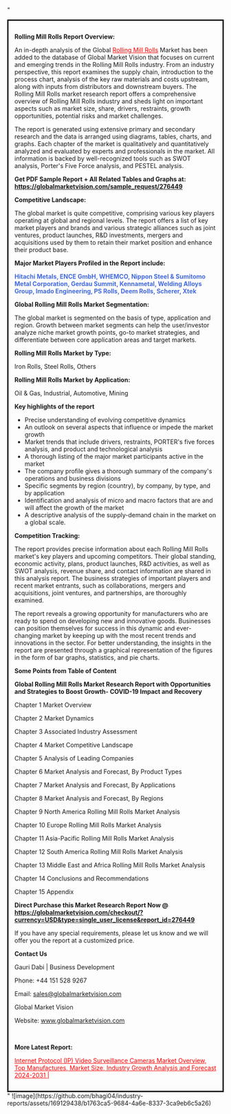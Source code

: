 "<div style='border: 3px solid black; padding: 1em;'>

<strong>Rolling Mill Rolls Report Overview:</strong>

An in-depth analysis of the Global <a style='color: #ff0000;' href='https://globalmarketvision.com/reports/global-rolling-mill-rolls-market/276449'>Rolling Mill Rolls</a> Market has been added to the database of Global Market Vision that focuses on current and emerging trends in the Rolling Mill Rolls industry. From an industry perspective, this report examines the supply chain, introduction to the process chart, analysis of the key raw materials and costs upstream, along with inputs from distributors and downstream buyers. The Rolling Mill Rolls market research report offers a comprehensive overview of Rolling Mill Rolls industry and sheds light on important aspects such as market size, share, drivers, restraints, growth opportunities, potential risks and market challenges.

The report is generated using extensive primary and secondary research and the data is arranged using diagrams, tables, charts, and graphs. Each chapter of the market is qualitatively and quantitatively analyzed and evaluated by experts and professionals in the market. All information is backed by well-recognized tools such as SWOT analysis, Porter's Five Force analysis, and PESTEL analysis.

<strong>Get PDF Sample Report + All Related Tables and Graphs at</strong><strong>:</strong><strong> <a style='color: #ff0000;' href='https://globalmarketvision.com/sample_request/276449?utm_source=linkedinPulse&utm_medium=SN&utm_campaign=SN'><strong>https://globalmarketvision.com/sample_request/276449</strong></a></strong>

<strong>Competitive Landscape:</strong>

The global market is quite competitive, comprising various key players operating at global and regional levels. The report offers a list of key market players and brands and various strategic alliances such as joint ventures, product launches, R&amp;D investments, mergers and acquisitions used by them to retain their market position and enhance their product base.

<strong>Major Market Players Profiled in the Report include:</strong>

<strong style='color: #4169e1;'>Hitachi Metals, ENCE GmbH, WHEMCO, Nippon Steel & Sumitomo Metal Corporation, Gerdau Summit, Kennametal, Welding Alloys Group, Imado Engineering, PS Rolls, Deem Rolls, Scherer, Xtek</strong>

<strong>Global Rolling Mill Rolls Market Segmentation:</strong>

The global market is segmented on the basis of type, application and region. Growth between market segments can help the user/investor analyze niche market growth points, go-to market strategies, and differentiate between core application areas and target markets.

<strong>Rolling Mill Rolls Market by Type</strong><strong>:</strong>

Iron Rolls, Steel Rolls, Others

<strong>Rolling Mill Rolls Market by</strong><strong> Application:</strong>

Oil & Gas, Industrial, Automotive, Mining

<strong>Key highlights of the report</strong>
<ul>
  <li>Precise understanding of evolving competitive dynamics</li>
  <li>An outlook on several aspects that influence or impede the market growth</li>
  <li>Market trends that include drivers, restraints, PORTER's five forces analysis, and product and technological analysis</li>
  <li>A thorough listing of the major market participants active in the market</li>
  <li>The company profile gives a thorough summary of the company's operations and business divisions</li>
  <li>Specific segments by region (country), by company, by type, and by application</li>
  <li>Identification and analysis of micro and macro factors that are and will affect the growth of the market</li>
  <li>A descriptive analysis of the supply-demand chain in the market on a global scale.</li>
</ul>
<strong>Competition Tracking:</strong>

The report provides precise information about each Rolling Mill Rolls market's key players and upcoming competitors. Their global standing, economic activity, plans, product launches, R&amp;D activities, as well as SWOT analysis, revenue share, and contact information are shared in this analysis report. The business strategies of important players and recent market entrants, such as collaborations, mergers and acquisitions, joint ventures, and partnerships, are thoroughly examined.

The report reveals a growing opportunity for manufacturers who are ready to spend on developing new and innovative goods. Businesses can position themselves for success in this dynamic and ever-changing market by keeping up with the most recent trends and innovations in the sector. For better understanding, the insights in the report are presented through a graphical representation of the figures in the form of bar graphs, statistics, and pie charts.

<strong>Some Points from Table of Content</strong>

<strong>Global Rolling Mill Rolls Market Research Report with Opportunities and Strategies to Boost Growth- COVID-19 Impact and Recovery</strong>

Chapter 1 Market Overview

Chapter 2 Market Dynamics

Chapter 3 Associated Industry Assessment

Chapter 4 Market Competitive Landscape

Chapter 5 Analysis of Leading Companies

Chapter 6 Market Analysis and Forecast, By Product Types

Chapter 7 Market Analysis and Forecast, By Applications

Chapter 8 Market Analysis and Forecast, By Regions

Chapter 9 North America Rolling Mill Rolls Market Analysis

Chapter 10 Europe Rolling Mill Rolls Market Analysis

Chapter 11 Asia-Pacific Rolling Mill Rolls Market Analysis

Chapter 12 South America Rolling Mill Rolls Market Analysis

Chapter 13 Middle East and Africa Rolling Mill Rolls Market Analysis

Chapter 14 Conclusions and Recommendations

Chapter 15 Appendix

<strong>Direct Purchase this Market Research Report Now @ <a style='color: #ff0000;' href='https://globalmarketvision.com/checkout/?currency=USD&type=single_user_license&report_id=276449?utm_source=linkedinPulse&utm_medium=SN&utm_campaign=SN'><strong>https://globalmarketvision.com/checkout/?currency=USD&type=single_user_license&report_id=276449</strong></a></strong>

If you have any special requirements, please let us know and we will offer you the report at a customized price.
<p id='ember58' class='ember-view reader-content-blocks__paragraph'><strong>Contact Us</strong></p>
<p id='ember59' class='ember-view reader-content-blocks__paragraph'>Gauri Dabi | Business Development</p>
<p id='ember60' class='ember-view reader-content-blocks__paragraph'>Phone: +44 151 528 9267</p>
Email: <a href='mailto:sales@globalmarketvision.com'>sales@globalmarketvision.com</a>

Global Market Vision

Website: <a href='http://www.globalmarketvision.com/'>www.globalmarketvision.com</a>

&nbsp;

<strong>More Latest Report:</strong>

<a style='color: #ff0000;' href='https://www.linkedin.com/pulse/internet-protocol-ip-video-surveillance-cameras-market-kl38f'>Internet Protocol (IP) Video Surveillance Cameras Market Overview, Top Manufactures, Market Size, Industry Growth Analysis and Forecast 2024-2031 |</a>

</div>"
![image](https://github.com/bhagi04/industry-reports/assets/169129438/b1763ca5-9684-4a6e-8337-3ca9eb6c5a26)
